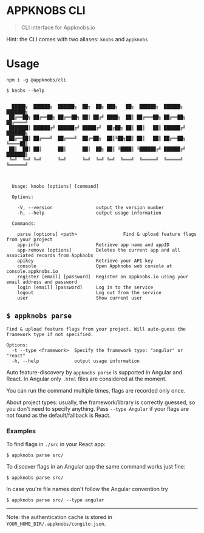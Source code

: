 # APPKNOBS CLI

> CLI interface for Appknobs.io

Hint: the CLI comes with two aliases: `knobs` and `appknobs`

# Usage

```
npm i -g @appknobs/cli

$ knobs --help
```

```shell

  █████╗  ██████╗  ██████╗  ██╗  ██╗ ███╗   ██╗  ██████╗  ██████╗  ███████╗
 ██╔══██╗ ██╔══██╗ ██╔══██╗ ██║ ██╔╝ ████╗  ██║ ██╔═══██╗ ██╔══██╗ ██╔════╝
 ███████║ ██████╔╝ ██████╔╝ █████╔╝  ██╔██╗ ██║ ██║   ██║ ██████╔╝ ███████╗
 ██╔══██║ ██╔═══╝  ██╔═══╝  ██╔═██╗  ██║╚██╗██║ ██║   ██║ ██╔══██╗ ╚════██║
 ██║  ██║ ██║      ██║      ██║  ██╗ ██║ ╚████║ ╚██████╔╝ ██████╔╝ ███████║
 ╚═╝  ╚═╝ ╚═╝      ╚═╝      ╚═╝  ╚═╝ ╚═╝  ╚═══╝  ╚═════╝  ╚═════╝  ╚══════╝



  Usage: knobs [options] [command]

  Options:

    -V, --version                output the version number
    -h, --help                   output usage information

  Commands:

    parse [options] <path>                 Find & upload feature flags from your project
    app-info                     Retrieve app name and appID
    app-remove [options]         Deletes the current app and all associated records from Appknobs
    apikey                       Retrieve your API key
    console                      Open Appknobs web console at console.appknobs.io
    register [email] [password]  Register on appknobs.io using your email address and password
    login [email] [password]     Log in to the service
    logout                       Log out from the service
    user                         Show current user
```

## `$ appknobs parse`

```
Find & upload feature flags from your project. Will auto-guess the framework type if not specified.

Options:
  -t --type <framework>  Specify the framework type: "angular" or "react"
  -h, --help             output usage information
```

Auto feature-discovery by `appknobs parse` is supported in Angular and React. In Angular only `.html` files are considered at the moment.

You can run the command multiple times, flags are recorded only once.

About project types: usually, the framework/library is correctly guessed, so you don't need to specify anything. Pass `--type Angular` if your flags are not found as the default/fallback is React.

### Examples

To find flags in `./src` in your React app:

```
$ appknobs parse src/
```

To discover flags in an Angular app the same command works just fine:

```
$ appknobs parse src/
```

In case you're file names don't follow the Angular convention try

```
$ appknobs parse src/ --type angular
```


---

Note: the authentication cache is stored in `YOUR_HOME_DIR/.appknobs/congito.json`.
